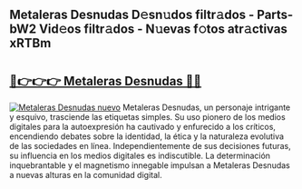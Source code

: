 ## Metaleras Desnudas D𝚎sn𝚞dos filtr𝚊dos - Parts-bW2 Vid𝚎os filtr𝚊dos - N𝚞evas f𝚘tos atr𝚊ctivas xRTBm

# <h2><a href="http://mb4cyg.tromn.icu/?c=Metaleras+Desnudas">🔗👉👉👉 Metaleras Desnudas 🔗🔗</a></h2>

[![Metaleras Desnudas nuevo](https://i.imgur.com/pEAQMta.gif)](http://mb4cyg.tromn.icu/?c=Metaleras+Desnudas)
Metaleras Desnudas, un personaje intrigante y esquivo, trasciende las etiquetas simples. Su uso pionero de los medios digitales para la autoexpresión ha cautivado y enfurecido a los críticos, encendiendo debates sobre la identidad, la ética y la naturaleza evolutiva de las sociedades en línea. Independientemente de sus decisiones futuras, su influencia en los medios digitales es indiscutible. La determinación inquebrantable y el magnetismo innegable impulsan a Metaleras Desnudas a nuevas alturas en la comunidad digital.
